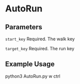 # AutoRun

## Parameters

`start_key` Required. The walk key

`target_key` Required. The run key

## Example Usage

python3 AutoRun.py w ctrl
